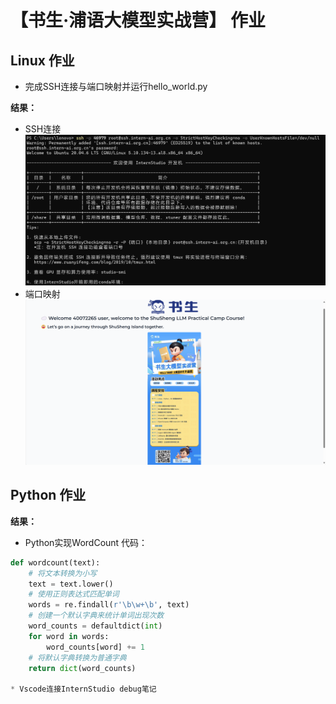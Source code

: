 # 【书生·浦语大模型实战营】 作业
## Linux 作业
* 完成SSH连接与端口映射并运行hello_world.py

**结果：**  
* SSH连接
![alt](homeworkpage/SSH.png)
* 端口映射
![alt](homeworkpage/端口映射.png)

## Python 作业
**结果：**
* Python实现WordCount
代码：
```python
def wordcount(text):
    # 将文本转换为小写
    text = text.lower()
    # 使用正则表达式匹配单词
    words = re.findall(r'\b\w+\b', text)
    # 创建一个默认字典来统计单词出现次数
    word_counts = defaultdict(int)
    for word in words:
        word_counts[word] += 1
    # 将默认字典转换为普通字典
    return dict(word_counts)

* Vscode连接InternStudio debug笔记
